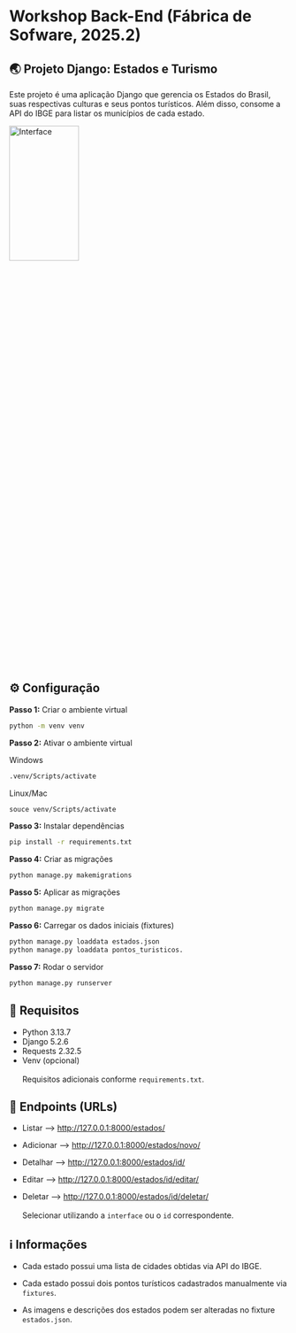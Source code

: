 # Workshop Back-End (Fábrica de Sofware, 2025.2)

## 🌏 Projeto Django: Estados e Turismo

Este projeto é uma aplicação Django que gerencia os Estados do Brasil, suas respectivas culturas e seus pontos turísticos. Além disso, consome a API do IBGE para listar os municípios de cada estado.

<img width="50%" height="25%" alt="Interface" src="https://github.com/user-attachments/assets/11fab228-5f26-47a9-9cb6-000ad65038b8" />

## ⚙️ Configuração

**Passo 1:** Criar o ambiente virtual
```bash
python -m venv venv
```
**Passo 2:** Ativar o ambiente virtual

Windows
```bash
.venv/Scripts/activate
```
Linux/Mac
```bash
souce venv/Scripts/activate
```
**Passo 3:** Instalar dependências
```bash
pip install -r requirements.txt
```
**Passo 4:** Criar as migrações
```bash
python manage.py makemigrations
```
**Passo 5:** Aplicar as migrações
```bash
python manage.py migrate
```
**Passo 6:** Carregar os dados iniciais (fixtures)
```bash
python manage.py loaddata estados.json
python manage.py loaddata pontos_turisticos.
```
**Passo 7:** Rodar o servidor
```bash
python manage.py runserver
```

## 📄 Requisitos

- Python 3.13.7
- Django 5.2.6
- Requests 2.32.5
- Venv (opcional)
<br><br>Requisitos adicionais conforme `requirements.txt`.

## 🔗 Endpoints (URLs)

- Listar —> http://127.0.0.1:8000/estados/<br>

- Adicionar —> http://127.0.0.1:8000/estados/novo/<br>

- Detalhar —> http://127.0.0.1:8000/estados/id/<br>

- Editar —> http://127.0.0.1:8000/estados/id/editar/<br>

- Deletar —> http://127.0.0.1:8000/estados/id/deletar/<br>
<br>Selecionar utilizando a `interface` ou o `id` correspondente.


## ℹ️ Informações

- Cada estado possui uma lista de cidades obtidas via API do IBGE.<br>

- Cada estado possui dois pontos turísticos cadastrados manualmente via `fixtures`.<br>

- As imagens e descrições dos estados podem ser alteradas no fixture `estados.json`.<br>

